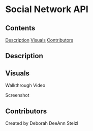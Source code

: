 # Social Network API

## Contents

[Description](#description)
[Visuals](#visuals)
[Contributors](#contributors)

## Description



## Visuals

Walkthrough Video

Screenshot

## Contributors
Created by Deborah DeeAnn Stelzl